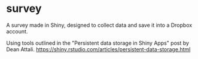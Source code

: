 # survey

A survey made in Shiny, designed to collect data and save it into a Dropbox account.

Using tools outlined in the "Persistent data storage in Shiny Apps" post by Dean Attali. https://shiny.rstudio.com/articles/persistent-data-storage.html


